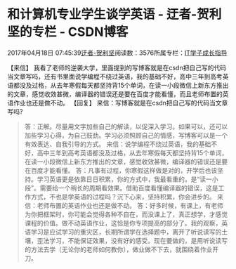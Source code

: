 
# 和计算机专业学生谈学英语 - 迂者-贺利坚的专栏 - CSDN博客

2017年04月18日 07:45:39[迂者-贺利坚](https://me.csdn.net/sxhelijian)阅读数：3576所属专栏：[IT学子成长指导](https://blog.csdn.net/column/details/itstudy.html)



【来信】
我看了老师的逆袭大学，里面提到的写博客就是在csdn把自己写的代码当文章写吗，还有书里面说学编程不绕过英语，我的基础不好，高中三年到高考英语都没及过格，从去年寒假每天都坚持背15个单词，在读一小段微信上新东方推出的文章，感觉收效甚微，编译器的错误还是要在百度才能看懂，而且老师布置的英语作业也还是做不动。
【回复】
来信：写博客就是在csdn把自己写的代码当文章写吗?
> 答：正解。尽量用文字加些自己的解读，以促深入学习。如果可以，还可以加些学习心得，为自己鼓劲。学习必须照顾自己的情感，写博客可以是一个有效表达、自我引导的方式。
来信：说学编程不绕过英语，我的基础不好，高中三年到高考英语都没及过格，从去年寒假每天都坚持背15个单词，在读一小段微信上新东方推出的文章，感觉收效甚微，编译器的错误还是要在百度才能看懂。
> 答：凡事有过程，你寒假这样做是对的，开学后也该坚持。学习英语更是依靠日日积累，你的方式中，我最看重的，是“读一小段”。需要给一个稍长的周期看效果。借助百度看懂编译器的错误，这是工作方式，不也是学英语的过程吗？沉下心来，坚持积累，你会进步的。
来信：老师布置的英语作业也还是做不动。
> 答：好多时候，有课上，有老师为你把框架时，你可能会觉得各种不自在，而没课上了，真正想学，才感觉课程的价值。做不动英语作业，这恰是你专项提高的部分了。我的观察，英语学习是应试学习的重灾区，长期所谓学在选择题中，离开了听说读写的土壤，歪法学习，不能保证效果，没有好的感受。现在要做的，是用听说读写的方法去学（无论你的老师如何教你），做业做不下去，就围绕着作业开刀。


